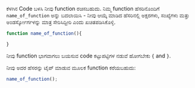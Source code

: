 ಕೆಳಗಿನ Code ಬಳಸಿ ನೀವು function ರಚಿಸಬಹುದು. ನಿಮ್ಮ function ಹೆಸರಿನೊಂದಿಗೆ ` name_of_function ` ಅನ್ನು ಬದಲಾಯಿಸಿ - ನೀವು ಆಯ್ಕೆ ಮಾಡಿದ ಹೆಸರಿನಲ್ಲಿ ಅಕ್ಷರಗಳು, ಸಂಖ್ಯೆಗಳು ಮತ್ತು ಅಂಡರ್ಸ್ಕೋರ್ಗಳನ್ನು ಮಾತ್ರ ಸೇರಿಸಿದ್ದೀರಿ ಎಂದು ಖಚಿತಪಡಿಸಿಕೊಳ್ಳಿ.

```javascript
function name_of_function(){

}
```

ನೀವು function ಭಾಗವಾಗಲು ಬಯಸುವ code ಕಟ್ಟುಪಟ್ಟಿಗಳ ನಡುವೆ ಹೋಗಬೇಕು `{` and `}`.

ನೀವು ಅದರ ಹೆಸರನ್ನು ಟೈಪ್ ಮಾಡುವ ಮೂಲಕ function ಕರೆಯಬಹುದು:

```javascript
name_of_function();
```